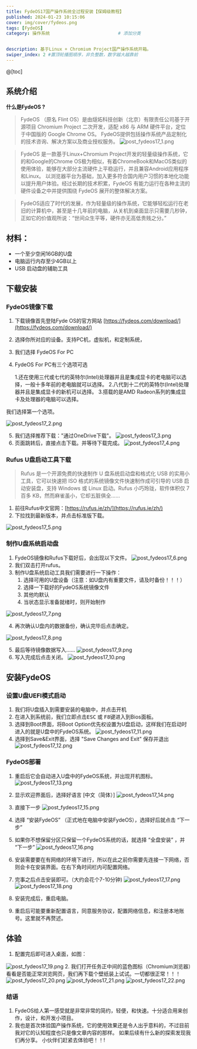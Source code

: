 ```yaml
---
title: FydeOS17国产操作系统全过程安装【保姆级教程】
published: 2024-01-23 10:15:06
cover: img/cover/fydeos.png
tags: [FydeOS]
category: 操作系统                          # 添加分类


description: 基于Linux + Chromium Project国产操作系统开箱。
swiper_index: 2 #置顶轮播图顺序，非负整数，数字越大越靠前
---
```



@[toc]
## 系统介绍
**什么是FydeOS ?**


> FydeOS （原名 Flint OS）是由燧炻科技创新（北京）有限责任公司基于开源项目 Chromium Project 二次开发，适配
> x86 与 ARM 硬件平台，定位于中国版的 Google Chrome OS。
> FydeOS提供包括操作系统产品定制化的技术咨询、解决方案以及商业授权服务。 
![post_fydeos17_1.png](https://s2.loli.net/2024/02/02/IC489kAt3TnUZz5.png)

>
>FydeOS 是一款基于Linux+Chromium Project开发的轻量级操作系统，它的和Google的Chrome OS极为相似，有着ChromeBook和MacOS类似的使用体验，能够在大部分主流硬件上平稳运行，并且兼容Android应用程序和Linux。
>以浏览器平台为基础，加入更多符合国内用户习惯的本地化功能以提升用户体验。经过长期的技术积累，FydeOS 有能力运行在各种主流的硬件设备之中并提供围绕 FydeOS 展开的整体解决方案。

>FydeOS适应了时代的发展，作为轻量级的操作系统，它能够轻松运行在老旧的计算机中，甚至是十几年前的电脑，从关机到桌面显示只需要几秒钟，正如它的价值观所说：“世间众生平等，硬件亦无高低贵贱之分。”

## 材料：
- 一个至少空闲16GB的U盘
- 电脑运行内存至少4GB以上
- USB 启动盘的辅助工具

## 下载安装
### FydeOS镜像下载
 1. 下载镜像首先登陆Fyde OS的官方网站 [https://fydeos.com/download/](https://fydeos.com/download/)
 2. 选择你所对应的设备。支持PC机，虚拟机，和定制系统，
 3.  我们选择 FydeOS For PC
 4. FydeOS For PC有三个选项可选
    
     1.还在使用三代或七代的英特尔(Intel)处理器并且是集成显卡的老电脑可以选择，一般十多年前的老电脑就可以选择。
     2.八代到十二代的英特尔(Intel)处理器并且是集成显卡的新机可以选择。
     3.搭载的是AMD Radeon系列的集成显卡及处理器的电脑可以选择。

我们选择第一个选项。

![post_fydeos17_2.png](https://s2.loli.net/2024/02/02/tSVfuoR9BNEDm2I.png)

5. 我们选择推荐下载："通过OneDrive下载"。
![post_fydeos17_3.png](https://s2.loli.net/2024/02/02/bszCM7hlGUtDaZo.png)
6. 页面跳转后，直接点击下载。并等待下载完成。
![post_fydeos17_4.png](https://s2.loli.net/2024/02/02/1D4mSjKNrMIy8Vn.png)


### Rufus U盘启动工具下载

> Rufus 是一个开源免费的快速制作 U 盘系统启动盘和格式化 USB 的实用小工具，它可以快速把 ISO
> 格式的系统镜像文件快速制作成可引导的 USB 启动安装盘，支持 Windows 或 Linux 启动。Rufus 小巧玲珑，软件体积仅 7
> 百多 KB，然而麻雀虽小，它却五脏俱全……

1. 前往Rufus中文官网：[https://rufus.ie/zh/](https://rufus.ie/zh/)
2. 下拉找到最新版本，并点击标准版下载。

![post_fydeos17_5.png](https://s2.loli.net/2024/02/02/EgBK3NJtnbvTSDO.png)
### 制作U盘系统启动盘
1. FydeOS镜像和Rufus下载好后，会出现以下文件。
![post_fydeos17_6.png](https://s2.loli.net/2024/02/02/IxKWqZbPXeOMR91.png)
2. 我们双击打开rufus。
3. 制作U盘系统启动工具我们需要进行一下操作：
   1. 选择可用的U盘设备（注意：如U盘内有重要文件，请及时备份！！！）
   2. 选择一下载好的FydeOS系统镜像文件
   3. 其他均默认
   4. 当状态显示准备就绪时，则开始制作
   
![post_fydeos17_7.png](https://s2.loli.net/2024/02/02/N8xcMv4fABmgdoQ.png)

4. 再次确认U盘内的数据备份，确认完毕后点击确定。

![post_fydeos17_8.png](https://s2.loli.net/2024/02/02/QPgsoYKr3pNifXq.png)



5. 最后等待镜像数据写入……
![post_fydeos17_9.png](https://s2.loli.net/2024/02/02/ixa64C3BImhg9EW.png)
6. 写入完成后点击关闭。
![post_fydeos17_10.png](https://s2.loli.net/2024/02/02/lEHBJSU8jYAi5P7.png)
## 安装FydeOS

### 设置U盘UEFI模式启动
1. 我们将U盘插入到需要安装的电脑中，并点击开机
2. 在进入到系统前，我们立即点击<kbd>ESC</kbd> 或 <kbd>F8</kbd>键进入到Bios面板。
3. 选择到Boot界面，将Boot Option优先权设置为U盘启动，这样我们在启动时进入的就是U盘中的FydeOS系统。
![post_fydeos17_11.png](https://s2.loli.net/2024/02/02/Bn8klCGKLufyp9c.png)
4. 选择到Save&Exit界面，选择 "Save Changes and Exit" 保存并退出![post_fydeos17_12.png](https://s2.loli.net/2024/02/02/XejHZ1AmdhqCpTE.png)

### FydeOS部署
1. 重启后它会自动进入U盘中的FydeOS系统，并出现开机图标。
![post_fydeos17_13.png](https://s2.loli.net/2024/02/02/uUETlxeiGSYFD6L.png)
2. 显示欢迎界面后，选择好语言 [中文（简体）]
![post_fydeos17_14.png](https://s2.loli.net/2024/02/02/HyXNxwR7nc18BrP.png)

3. 直接下一步
![post_fydeos17_15.png](https://s2.loli.net/2024/02/02/kfWJ15EOqt8cNFK.png)
4. 选择 “安装FydeOS” （正式地在电脑中安装FydeOS），选择好后就点击 “下一步”




5. 如果你不想保留分区只保留一个FydeOS系统的话，就选择 “全盘安装” ，并 “下一步”
![post_fydeos17_16.png](https://s2.loli.net/2024/02/02/OV2IEvBNyxkYThW.png)

6. 安装需要要在有网络的环境下进行，所以在此之前你需要先连接一下网络，否则会卡在安装界面。在右下角时间栏内可配置网络。

7. 完事之后点击安装即可。（大约会花个7-10分钟)
![post_fydeos17_17.png](https://s2.loli.net/2024/02/02/UaiNQmG6cEOwlZS.png)
![post_fydeos17_18.png](https://s2.loli.net/2024/02/02/b3ySrwQKeB64X1u.png)
8. 安装完成后，重启电脑。

9. 重启后可能要重新配置语言，同意服务协议，配置网络信息，和注册本地账号。这里就不再赘述。

## 体验
1. 配置完后即可进入桌面，如图：

![post_fydeos17_19.png](https://s2.loli.net/2024/02/02/X3AV2MYFPZQ7RnK.png)
2. 我们打开任务正中间的蓝色图标（Chromium浏览器）看看是否能正常浏览网页，我们再下载个壁纸装上试试。一切都很正常！！！
![post_fydeos17_20.png](https://s2.loli.net/2024/02/02/Sre5zTPxmdVLaJv.png)
![post_fydeos17_21.png](https://s2.loli.net/2024/02/02/uiCZWxI9BtnDXkh.png)
![post_fydeos17_22.png](https://s2.loli.net/2024/02/02/iPuK2n8sGNwAhxe.png)


### 结语
1. FydeOS给人第一感受就是非常非常的简约，轻便，和快速。十分适合用来创作，设计，和开发小项目。
2. 我也是首次体验国产操作系统，它的使用效果还是令人出乎意料的，不过目前我对它的认知程度也只是像文章内容的那样。
如果后续有什么新的探索发现我们再分享。
小伙伴们赶紧去体验吧！！!